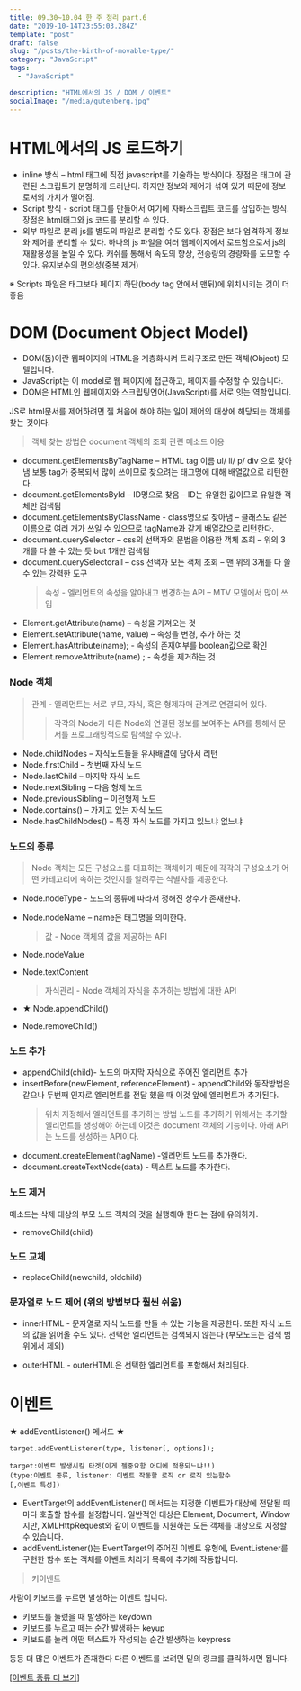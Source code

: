```yaml
---
title: 09.30~10.04 한 주 정리 part.6
date: "2019-10-14T23:55:03.284Z"
template: "post"
draft: false
slug: "/posts/the-birth-of-movable-type/"
category: "JavaScript"
tags:
  - "JavaScript"

description: "HTML에서의 JS / DOM / 이벤트"
socialImage: "/media/gutenberg.jpg"
---
```


# HTML에서의 JS 로드하기

- inline 방식 – html 태그에 직접 javascript를 기술하는 방식이다. 장점은 태그에 관련된 스크립트가 분명하게 드러난다. 하지만 정보와 제어가 섞여 있기 때문에 정보로서의 가치가 떨어짐.
- Script 방식 - script 태그를 만들어서 여기에 자바스크립트 코드를 삽입하는 방식. 장점은 html태그와 js 코드를 분리할 수 있다.
- 외부 파일로 분리
  js를 별도의 파일로 분리할 수도 있다. 장점은 보다 엄격하게 정보와 제어를 분리할 수 있다. 하나의 js 파일을 여러 웹페이지에서 로드함으로서 js의 재활용성을 높일 수 있다. 캐쉬를 통해서 속도의 향상, 전송량의 경량화를 도모할 수 있다. 유지보수의 편의성(중복 제거)

※ Scripts 파일은 태그보다 페이지 하단(body tag 안에서 맨뒤)에 위치시키는 것이 더 좋음

# DOM (Document Object Model)

- DOM(돔)이란 웹페이지의 HTML을 계층화시켜 트리구조로 만든 객체(Object) 모델입니다.
- JavaScript는 이 model로 웹 페이지에 접근하고, 페이지를 수정할 수 있습니다.
- DOM은 HTML인 웹페이지와 스크립팅언어(JavaScript)를 서로 잇는 역할입니다.

JS로 html문서를 제어하려면 젤 처음에 해야 하는 일이 제어의 대상에 해당되는 객체를 찾는 것이다.

> 객체 찾는 방법은 document 객체의 조회 관련 메소드 이용

- document.getElementsByTagName – HTML tag 이름 ul/ li/ p/ div 으로 찾아냄 보통 tag가 중복되서 많이 쓰이므로 찾으려는 태그명에 대해 배열값으로 리턴한다.
- document.getElementsById – ID명으로 찾음 – ID는 유일한 값이므로 유일한 객체만 검색됨
- document.getElementsByClassName - class명으로 찾아냄 – 클래스도 같은 이름으로 여러 개가 쓰일 수 있으므로 tagName과 같게 배열값으로 리턴한다.
- document.querySelector – css의 선택자의 문법을 이용한 객체 조회 – 위의 3개를 다 쓸 수 있는 듯 but 1개만 검색됨
- document.querySelectorall – css 선택자 모든 객체 조회 – 맨 위의 3개를 다 쓸 수 있는 강력한 도구
  > 속성 - 엘리먼트의 속성을 알아내고 변경하는 API – MTV 모델에서 많이 쓰임
- Element.getAttribute(name) – 속성을 가져오는 것
- Element.setAttribute(name, value) – 속성을 변경, 추가 하는 것
- Element.hasAttribute(name); - 속성의 존재여부를 boolean값으로 확인
- Element.removeAttribute(name) ; - 속성을 제거하는 것

### Node 객체

> 관계 - 엘리먼트는 서로 부모, 자식, 혹은 형제자매 관계로 연결되어 있다.
>
> > 각각의 Node가 다른 Node와 연결된 정보를 보여주는 API를 통해서 문서를 프로그래밍적으로 탐색할 수 있다.

- Node.childNodes – 자식노드들을 유사배열에 담아서 리턴
- Node.firstChild – 첫번째 자식 노드
- Node.lastChild – 마지막 자식 노드
- Node.nextSibling – 다음 형제 노드
- Node.previousSibling – 이전형제 노드
- Node.contains() – 가지고 있는 자식 노드
- Node.hasChildNodes() – 특정 자식 노드를 가지고 있느냐 없느냐

### 노드의 종류

> Node 객체는 모든 구성요소를 대표하는 객체이기 때문에 각각의 구성요소가 어떤 카테고리에 속하는 것인지를 알려주는 식별자를 제공한다.

- Node.nodeType - 노드의 종류에 따라서 정해진 상수가 존재한다.

- Node.nodeName – name은 태그명을 의미한다.
  > 값 - Node 객체의 값을 제공하는 API
- Node.nodeValue
- Node.textContent
  > 자식관리 - Node 객체의 자식을 추가하는 방법에 대한 API
- ★ Node.appendChild()
- Node.removeChild()

### 노드 추가

- appendChild(child)- 노드의 마지막 자식으로 주어진 엘리먼트 추가
- insertBefore(newElement, referenceElement) - appendChild와 동작방법은 같으나 두번째 인자로 엘리먼트를 전달 했을 때 이것 앞에 엘리먼트가 추가된다.
  > 위치 지정해서 엘리먼트를 추가하는 방법
      노드를 추가하기 위해서는 추가할 엘리먼트를 생성해야 하는데 이것은 document 객체의 기능이다. 아래 API는 노드를 생성하는 API이다.
- document.createElement(tagName) -엘리먼트 노드를 추가한다.
- document.createTextNode(data) - 텍스트 노드를 추가한다.

### 노드 제거

메소드는 삭제 대상의 부모 노드 객체의 것을 실행해야 한다는 점에 유의하자.

- removeChild(child)

### 노드 교체

- replaceChild(newchild, oldchild)

### 문자열로 노드 제어 (위의 방법보다 훨씬 쉬움)

- innerHTML - 문자열로 자식 노드를 만들 수 있는 기능을 제공한다. 또한 자식 노드의 값을 읽어올 수도 있다. 선택한 엘리먼트는 검색되지 않는다 (부모노드는 검색 범위에서 제외)

- outerHTML - outerHTML은 선택한 엘리먼트를 포함해서 처리된다.

# 이벤트

★ addEventListener() 메서드 ★

<code>target.addEventListener(type, listener[, options]);</code>

<code>target:이벤트 발생시킬 타겟(이게 젤중요함 어디에 적용되느냐!!) (type:이벤트 종류, listener: 이벤트 작동할 로직 or 로직 있는함수
[,이벤트 특성])</code>

- EventTarget의 addEventListener() 메서드는 지정한 이벤트가 대상에 전달될 때마다 호출할 함수를 설정합니다. 일반적인 대상은 Element, Document, Window지만, XMLHttpRequest와 같이 이벤트를 지원하는 모든 객체를 대상으로 지정할 수 있습니다.
- addEventListener()는 EventTarget의 주어진 이벤트 유형에, EventListener를 구현한 함수 또는 객체를 이벤트 처리기 목록에 추가해 작동합니다.

> 키이벤트

사람이 키보드를 누르면 발생하는 이벤트 입니다.

- 키보드를 눌렀을 때 발생하는 keydown
- 키보드를 누르고 떼는 순간 발생하는 keyup
- 키보드를 눌러 어떤 텍스트가 작성되는 순간 발생하는 keypress

등등 더 많은 이벤트가 존재한다 다른 이벤트를 보려면 밑의 링크를 클릭하시면 됩니다.

[[이벤트 종류 더 보기](https://developer.mozilla.org/ko/docs/Web/Events)]
